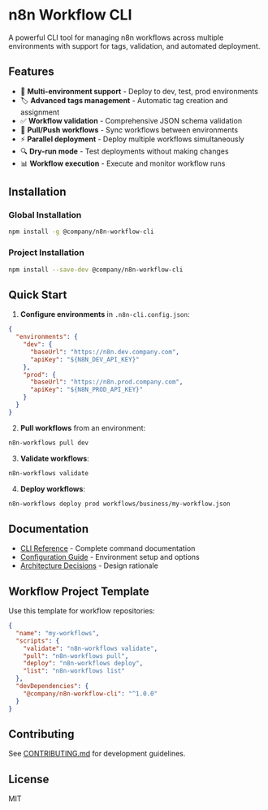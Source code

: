# n8n Workflow CLI

A powerful CLI tool for managing n8n workflows across multiple environments with support for tags, validation, and automated deployment.

## Features

- 🚀 **Multi-environment support** - Deploy to dev, test, prod environments
- 🏷️ **Advanced tags management** - Automatic tag creation and assignment
- ✅ **Workflow validation** - Comprehensive JSON schema validation
- 🔄 **Pull/Push workflows** - Sync workflows between environments
- ⚡ **Parallel deployment** - Deploy multiple workflows simultaneously
- 🔍 **Dry-run mode** - Test deployments without making changes
- 📊 **Workflow execution** - Execute and monitor workflow runs

## Installation

### Global Installation
```bash
npm install -g @company/n8n-workflow-cli
```

### Project Installation
```bash
npm install --save-dev @company/n8n-workflow-cli
```

## Quick Start

1. **Configure environments** in `.n8n-cli.config.json`:
```json
{
  "environments": {
    "dev": {
      "baseUrl": "https://n8n.dev.company.com",
      "apiKey": "${N8N_DEV_API_KEY}"
    },
    "prod": {
      "baseUrl": "https://n8n.prod.company.com",
      "apiKey": "${N8N_PROD_API_KEY}"
    }
  }
}
```

2. **Pull workflows** from an environment:
```bash
n8n-workflows pull dev
```

3. **Validate workflows**:
```bash
n8n-workflows validate
```

4. **Deploy workflows**:
```bash
n8n-workflows deploy prod workflows/business/my-workflow.json
```

## Documentation

- [CLI Reference](docs/cli-reference.md) - Complete command documentation
- [Configuration Guide](docs/configuration.md) - Environment setup and options
- [Architecture Decisions](docs/architecture-decisions.md) - Design rationale

## Workflow Project Template

Use this template for workflow repositories:

```json
{
  "name": "my-workflows",
  "scripts": {
    "validate": "n8n-workflows validate",
    "pull": "n8n-workflows pull",
    "deploy": "n8n-workflows deploy",
    "list": "n8n-workflows list"
  },
  "devDependencies": {
    "@company/n8n-workflow-cli": "^1.0.0"
  }
}
```

## Contributing

See [CONTRIBUTING.md](CONTRIBUTING.md) for development guidelines.

## License

MIT
